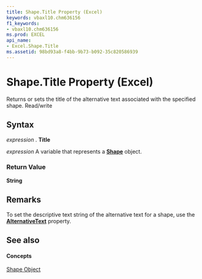 ```yaml
---
title: Shape.Title Property (Excel)
keywords: vbaxl10.chm636156
f1_keywords:
- vbaxl10.chm636156
ms.prod: EXCEL
api_name:
- Excel.Shape.Title
ms.assetid: 98bd93a8-f4bb-9b73-b092-35c820586939
---
```



# Shape.Title Property (Excel)

Returns or sets the title of the alternative text associated with the specified shape. Read/write


## Syntax

 _expression_ . **Title**

 _expression_ A variable that represents a **[Shape](shape-object-excel.md)** object.


### Return Value

 **String**


## Remarks

To set the descriptive text string of the alternative text for a shape, use the  **[AlternativeText](shape-alternativetext-property-excel.md)** property.


## See also


#### Concepts


[Shape Object](shape-object-excel.md)

